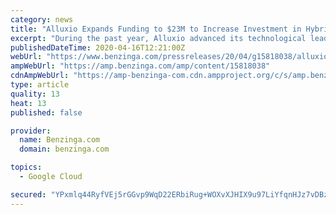 ```yaml
---
category: news
title: "Alluxio Expands Funding to $23M to Increase Investment in Hybrid Cloud Data Orchestration"
excerpt: "During the past year, Alluxio advanced its technological leadership and commitment to open source with two major releases of its Data Orchestration Platform powering multi-cloud analytics and AI; won numerous industry awards and accolades; unveiled advanced cloud service integrations on Amazon AWS and Google Cloud; and took a leadership role in ..."
publishedDateTime: 2020-04-16T12:21:00Z
webUrl: "https://www.benzinga.com/pressreleases/20/04/g15818038/alluxio-expands-funding-to-23m-to-increase-investment-in-hybrid-cloud-data-orchestration"
ampWebUrl: "https://amp.benzinga.com/amp/content/15818038"
cdnAmpWebUrl: "https://amp-benzinga-com.cdn.ampproject.org/c/s/amp.benzinga.com/amp/content/15818038"
type: article
quality: 13
heat: 13
published: false

provider:
  name: Benzinga.com
  domain: benzinga.com

topics:
  - Google Cloud

secured: "YPxmlq44RyfVEj5rGGvp9WqD22ERbiRug+WOXvXJHIX9u97LiYfqnHJz7vDBzVduK6NNKhxYo8TG9mmXYdSOzhQCO85XWr4WdGj+bv6nbEn4xNbg5zl6JSEpnWvj3SKhy7RfsjELDRia3ig2YtzcDPSI059OjKPnDZNX65OxBJdlRQl1KPV/DZB0neQz5ErBZgLsb3YhYGyJTEtcA2OVtOZgB+Juyb0d1n0eCqzfcd77P7FPNxp2qy8Z6+o9XzvODKUBJ9fsVRRfym8BBui0agwHUR83zd5bWTyBk1YCXqGZByx7h938wb2V6J4lcLgd;NVHwq7YXaa/dK13qBy13fg=="
---
```


